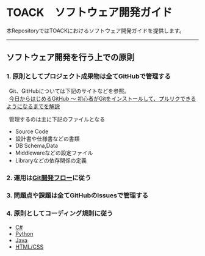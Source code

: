 # TOACK　ソフトウェア開発ガイド

本RepositoryではTOACKにおけるソフトウェア開発ガイドを提供します。

***

## ソフトウェア開発を行う上での原則
### 1. 原則としてプロジェクト成果物は全てGitHubで管理する

 Git、GitHubについては下記のサイトなどを参照。  
  [今日からはじめるGitHub 〜 初心者がGitをインストールして、プルリクできるようになるまでを解説](https://employment.en-japan.com/engineerhub/entry/2017/01/31/110000)

 管理するのは主に下記のファイルとなる

- Source Code
- 設計書や仕様書などの書類
- DB Schema,Data
- Middlewareなどの設定ファイル
- Libraryなどの依存関係の定義


### 2. 運用は[Git開発フロー](/Gitを使った開発の流れ.md)に従う

### 3. 問題点や課題は全てGitHubのIssuesで管理する

### 4. 原則としてコーディング規則に従う
   
   - [C#](/csharp-guide/)
   - [Python](/python-guide)
   - [Java](/java-guide)
   - [HTML/CSS](/html:css-guide)

